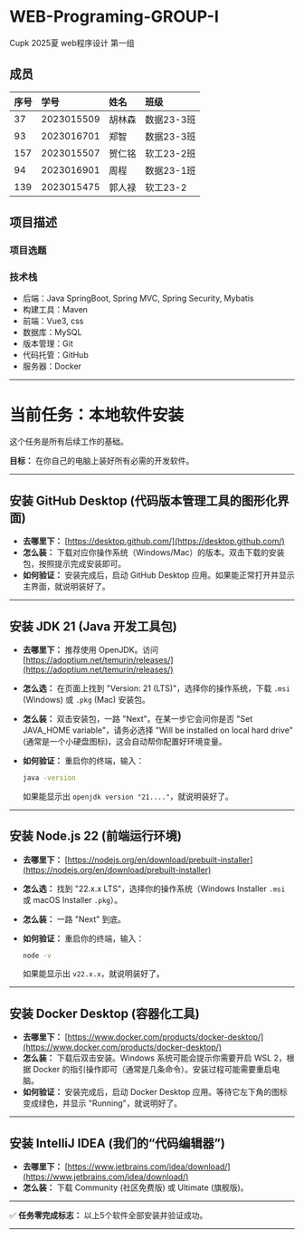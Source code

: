 # WEB-Programing-GROUP-I
Cupk 2025夏 web程序设计 第一组

## 成员



| 序号 | 学号       | 姓名   | 班级       |
| :--- | :--------- | :----- | :--------- |
| 37   | 2023015509 | 胡林森 | 数据23-3班 |
| 93   | 2023016701 | 郑智   | 数据23-3班 |
| 157  | 2023015507 | 贺仁铭 | 软工23-2班 |
| 94   | 2023016901 | 周程   | 数据23-1班 |
| 139  | 2023015475 | 郭人禄 | 软工23-2   |



## 项目描述



### 项目选题



### 技术栈

- 后端：Java SpringBoot, Spring MVC, Spring Security, Mybatis
- 构建工具：Maven
- 前端：Vue3, css
- 数据库：MySQL
- 版本管理：Git
- 代码托管：GitHub
- 服务器：Docker

-----

# 当前任务：本地软件安装

这个任务是所有后续工作的基础。

**目标：** 在你自己的电脑上装好所有必需的开发软件。

-----

## 安装 GitHub Desktop (代码版本管理工具的图形化界面)

  * **去哪里下：** [https://desktop.github.com/](https://desktop.github.com/)
  * **怎么装：** 下载对应你操作系统（Windows/Mac）的版本。双击下载的安装包，按照提示完成安装即可。
  * **如何验证：** 安装完成后，启动 GitHub Desktop 应用。如果能正常打开并显示主界面，就说明装好了。

-----

## 安装 JDK 21 (Java 开发工具包)

  * **去哪里下：** 推荐使用 OpenJDK。访问 [https://adoptium.net/temurin/releases/](https://adoptium.net/temurin/releases/)

  * **怎么选：** 在页面上找到 "Version: 21 (LTS)"，选择你的操作系统，下载 `.msi` (Windows) 或 `.pkg` (Mac) 安装包。

  * **怎么装：** 双击安装包，一路 "Next"。在某一步它会问你是否 "Set JAVA\_HOME variable"，请务必选择 "Will be installed on local hard drive" (通常是一个小硬盘图标)，这会自动帮你配置好环境变量。

  * **如何验证：** 重启你的终端，输入：

    ```bash
    java -version
    ```

    如果能显示出 `openjdk version "21...."`，就说明装好了。

-----

## 安装 Node.js 22 (前端运行环境)

  * **去哪里下：** [https://nodejs.org/en/download/prebuilt-installer](https://nodejs.org/en/download/prebuilt-installer)

  * **怎么选：** 找到 "22.x.x LTS"，选择你的操作系统（Windows Installer `.msi` 或 macOS Installer `.pkg`）。

  * **怎么装：** 一路 "Next" 到底。

  * **如何验证：** 重启你的终端，输入：

    ```bash
    node -v
    ```

    如果能显示出 `v22.x.x`，就说明装好了。

-----

## 安装 Docker Desktop (容器化工具)

  * **去哪里下：** [https://www.docker.com/products/docker-desktop/](https://www.docker.com/products/docker-desktop/)
  * **怎么装：** 下载后双击安装。Windows 系统可能会提示你需要开启 WSL 2，根据 Docker 的指引操作即可（通常是几条命令）。安装过程可能需要重启电脑。
  * **如何验证：** 安装完成后，启动 Docker Desktop 应用。等待它左下角的图标变成绿色，并显示 "Running"，就说明好了。

-----

## 安装 IntelliJ IDEA (我们的“代码编辑器”)

  * **去哪里下：** [https://www.jetbrains.com/idea/download/](https://www.jetbrains.com/idea/download/)
  * **怎么装：** 下载 Community (社区免费版) 或 Ultimate (旗舰版)。
-----

✅ **任务零完成标志：** 以上5个软件全部安装并验证成功。

-----
